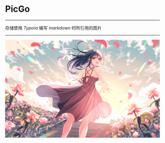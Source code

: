 # PicGo
---
存储使用 *Typora* 编写 *markdown* 时所引用的图片

---
<img src="https://github.com/zero12138/PicGo/blob/main/image/spring.jpg?raw=true" style="zoom:70%">
